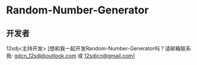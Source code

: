 # Random-Number-Generator
## 开发者
  12sdj<主持开发>
  [想和我一起开发Random-Number-Generator吗？请邮箱联系我: gdcn_12sdj@outlook.com 或 12sdjcn@gmail.com]
